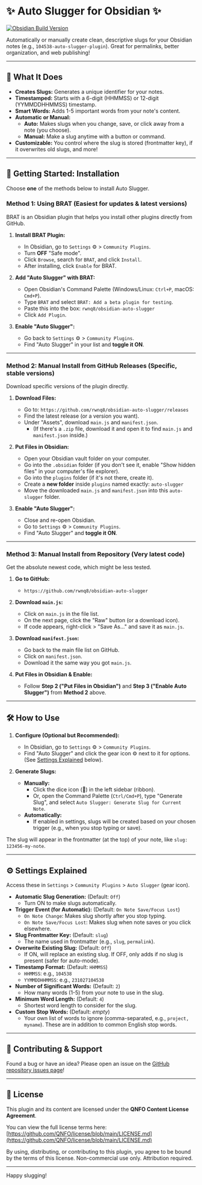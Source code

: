 # ✨ Auto Slugger for Obsidian ✨

[![Obsidian Build Version](https://img.shields.io/badge/Obsidian-v0.15.0+-purple.svg)](https://obsidian.md)
<!-- You can add more badges later, like a release version, if you set up GitHub Actions -->

Automatically or manually create clean, descriptive slugs for your Obsidian notes (e.g., `104538-auto-slugger-plugin`). Great for permalinks, better organization, and web publishing!

---

## 🌟 What It Does

*   **Creates Slugs:** Generates a unique identifier for your notes.
*   **Timestamped:** Starts with a 6-digit (HHMMSS) or 12-digit (YYMMDDHHMMSS) timestamp.
*   **Smart Words:** Adds 1-5 important words from your note's content.
*   **Automatic or Manual:**
    *   **Auto:** Makes slugs when you change, save, or click away from a note (you choose).
    *   **Manual:** Make a slug anytime with a button or command.
*   **Customizable:** You control where the slug is stored (frontmatter key), if it overwrites old slugs, and more!

---

## 🚀 Getting Started: Installation

Choose **one** of the methods below to install Auto Slugger.

### Method 1: Using BRAT (Easiest for updates & latest versions)

BRAT is an Obsidian plugin that helps you install other plugins directly from GitHub.

1.  **Install BRAT Plugin:**
    *   In Obsidian, go to `Settings` ⚙️ > `Community Plugins`.
    *   Turn **OFF** "Safe mode".
    *   Click `Browse`, search for `BRAT`, and click `Install`.
    *   After installing, click `Enable` for BRAT.

2.  **Add "Auto Slugger" with BRAT:**
    *   Open Obsidian's Command Palette (Windows/Linux: `Ctrl+P`, macOS: `Cmd+P`).
    *   Type `BRAT` and select `BRAT: Add a beta plugin for testing`.
    *   Paste this into the box: `rwnq8/obsidian-auto-slugger`
    *   Click `Add Plugin`.

3.  **Enable "Auto Slugger":**
    *   Go back to `Settings` ⚙️ > `Community Plugins`.
    *   Find "Auto Slugger" in your list and **toggle it ON**.

---

### Method 2: Manual Install from GitHub Releases (Specific, stable versions)

Download specific versions of the plugin directly.

1.  **Download Files:**
    *   Go to: `https://github.com/rwnq8/obsidian-auto-slugger/releases`
    *   Find the latest release (or a version you want).
    *   Under "Assets", download `main.js` and `manifest.json`.
        *   (If there's a `.zip` file, download it and open it to find `main.js` and `manifest.json` inside.)

2.  **Put Files in Obsidian:**
    *   Open your Obsidian vault folder on your computer.
    *   Go into the `.obsidian` folder (if you don't see it, enable "Show hidden files" in your computer's file explorer).
    *   Go into the `plugins` folder (if it's not there, create it).
    *   Create a **new folder** inside `plugins` named exactly: `auto-slugger`
    *   Move the downloaded `main.js` and `manifest.json` into this `auto-slugger` folder.

3.  **Enable "Auto Slugger":**
    *   Close and re-open Obsidian.
    *   Go to `Settings` ⚙️ > `Community Plugins`.
    *   Find "Auto Slugger" and **toggle it ON**.

---

### Method 3: Manual Install from Repository (Very latest code)

Get the absolute newest code, which might be less tested.

1.  **Go to GitHub:**
    *   `https://github.com/rwnq8/obsidian-auto-slugger`

2.  **Download `main.js`:**
    *   Click on `main.js` in the file list.
    *   On the next page, click the "Raw" button (or a download icon).
    *   If code appears, right-click > "Save As..." and save it as `main.js`.

3.  **Download `manifest.json`:**
    *   Go back to the main file list on GitHub.
    *   Click on `manifest.json`.
    *   Download it the same way you got `main.js`.

4.  **Put Files in Obsidian & Enable:**
    *   Follow **Step 2 ("Put Files in Obsidian")** and **Step 3 ("Enable Auto Slugger")** from **Method 2** above.

---

## 🛠️ How to Use

1.  **Configure (Optional but Recommended):**
    *   In Obsidian, go to `Settings` ⚙️ > `Community Plugins`.
    *   Find "Auto Slugger" and click the gear icon ⚙️ next to it for options. (See [Settings Explained](#-settings-explained) below).

2.  **Generate Slugs:**
    *   **Manually:**
        *   Click the dice icon (🎲) in the left sidebar (ribbon).
        *   Or, open the Command Palette (`Ctrl/Cmd+P`), type "Generate Slug", and select `Auto Slugger: Generate Slug for Current Note`.
    *   **Automatically:**
        *   If enabled in settings, slugs will be created based on your chosen trigger (e.g., when you stop typing or save).

The slug will appear in the frontmatter (at the top) of your note, like `slug: 123456-my-note`.

---

## ⚙️ Settings Explained

Access these in `Settings` > `Community Plugins` > `Auto Slugger` (gear icon).

*   **Automatic Slug Generation:** (Default: `Off`)
    *   Turn ON to make slugs automatically.
*   **Trigger Event (for Automatic):** (Default: `On Note Save/Focus Lost`)
    *   `On Note Change`: Makes slug shortly after you stop typing.
    *   `On Note Save/Focus Lost`: Makes slug when note saves or you click elsewhere.
*   **Slug Frontmatter Key:** (Default: `slug`)
    *   The name used in frontmatter (e.g., `slug`, `permalink`).
*   **Overwrite Existing Slug:** (Default: `Off`)
    *   If ON, will replace an existing slug. If OFF, only adds if no slug is present (safer for auto-mode).
*   **Timestamp Format:** (Default: `HHMMSS`)
    *   `HHMMSS`: e.g., `104538`
    *   `YYMMDDHHMMSS`: e.g., `231027104538`
*   **Number of Significant Words:** (Default: `2`)
    *   How many words (1-5) from your note to use in the slug.
*   **Minimum Word Length:** (Default: `4`)
    *   Shortest word length to consider for the slug.
*   **Custom Stop Words:** (Default: *empty*)
    *   Your own list of words to ignore (comma-separated, e.g., `project, myname`). These are in addition to common English stop words.

---

## 🤝 Contributing & Support

Found a bug or have an idea? Please open an issue on the [GitHub repository issues page](https://github.com/rwnq8/obsidian-auto-slugger/issues)!

---

## 📜 License

This plugin and its content are licensed under the **QNFO Content License Agreement**.

You can view the full license terms here: [https://github.com/QNFO/license/blob/main/LICENSE.md](https://github.com/QNFO/license/blob/main/LICENSE.md)

By using, distributing, or contributing to this plugin, you agree to be bound by the terms of this license. Non-commercial use only. Attribution required.

---

Happy slugging!
